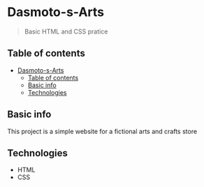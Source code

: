 # Dasmoto-s-Arts
>Basic HTML and CSS pratice

## Table of contents
- [Dasmoto-s-Arts](#dasmoto-s-arts)
  - [Table of contents](#table-of-contents)
  - [Basic info](#basic-info)
  - [Technologies](#technologies)

## Basic info
This project is a simple website for a fictional arts and crafts store

## Technologies
* HTML
* CSS